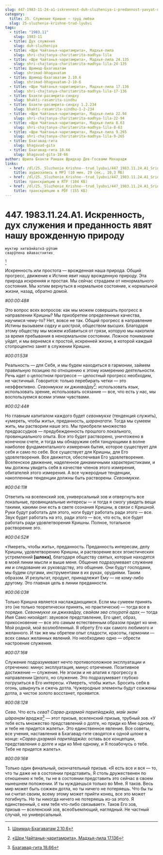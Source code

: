 ```yaml
---
slug: 447-1983-11-24-a1-iskrennost-duh-sluzheniya-i-predannost-yavyat-nashu-vrozhdennuyu-prirodu
category:
  title: 25. Служение Кришне — труд любви
  slug: 25-sluzhenie-krishne-trud-lyubvi
tags:
  - title: "1983.11"
    slug: 1983-11
  - title: Дух служения
    slug: duh-sluzheniya
  - title: «Шри Чайтанья-чаритамрита», Мадхья-лила
    slug: shri-chajtanya-charitamrita-madhya-lila
  - title: «Шри Чайтанья-чаритамрита», Мадхья-лила 24.135
    slug: shri-chajtanya-charitamrita-madhya-lila-24-135
  - title: Шримад-Бхагаватам
    slug: shrimad-bhagavatam
  - title: Шримад-Бхагаватам 2.10.6
    slug: shrimad-bhagavatam-2-10-6
  - title: «Шри Чайтанья-чаритамрита», Мадхья-лила 17.136
    slug: shri-chajtanya-charitamrita-madhya-lila-17-136
  - title: Бхакти-расамрита-синдху
    slug: bhakti-rasamrita-sindhu
  - title: Бхакти-расамрита-синдху 1.2.234
    slug: bhakti-rasamrita-sindhu-1-2-234
  - title: «Шри Чайтанья-чаритамрита», Мадхья-лила 22.94
    slug: shri-chajtanya-charitamrita-madhya-lila-22-94
  - title: «Шри Чайтанья-чаритамрита», Мадхья-лила 8.63
    slug: shri-chajtanya-charitamrita-madhya-lila-8-63
  - title: «Шри Чайтанья-чаритамрита», Мадхья-лила 9.265
    slug: shri-chajtanya-charitamrita-madhya-lila-9-265
  - title: Бхагавад-гита
    slug: bhagavad-gita
  - title: Бхагавад-гита 18.66
    slug: bhagavad-gita-18-66
author: Шрила Бхакти Ракшак Шридхар Дев-Госвами Махарадж
links:
  - href: /dl/25._Sluzhenie_Krishne--trud_lyubvi/447_1983.11.24.A1_SridharMj_Iskrennost_duh_sluzhenija_i_predannost_javjat_nashu_vrozhdennuju_prirodu.mp3
    title: аудиозапись в MP3 (10 мин. 29 сек., 10,3 МБ)
  - href: /dl/25._Sluzhenie_Krishne--trud_lyubvi/447_1983.11.24.A1_SridharMj_Iskrennost_duh_sluzhenija_i_predannost_javjat_nashu_vrozhdennuju_prirodu.rtf
    title: транскрипцию в RTF (104 КБ)
  - href: /dl/25._Sluzhenie_Krishne--trud_lyubvi/447_1983.11.24.A1_SridharMj_Iskrennost_duh_sluzhenija_i_predannost_javjat_nashu_vrozhdennuju_prirodu.pdf
    title: транскрипцию в PDF (155 КБ)
---
```


# 447. 1983.11.24.A1. Искренность, дух служения и преданность явят нашу врожденную природу

    муктир хитва̄нйатха̄-рӯпам̇
    сварӯпен̣а вйавастхитих̣
[^_ftn1]

Искренность или простота — врожденная наша природа. Общий прогресс, движение к Истине явит нашу врожденную природу. Эта природа искренняя и простая. Мы сейчас страдаем от ненормального состояния. Мы хотим вернуться в нормальное состояние, к нормальной жизни, назад, обратно домой.

*#00:00:48#*

Это вопрос всех вопросов: как мы можем совершать прогресс в направлении Кришны? Мы приобретем определенные качества, научимся чему-то? Нет, вовсе не так. Общий прогресс в направление Истины вызываем *садху* и *шастрой*, обществом высших. Благодаря этому обществу мы можем избавиться от грязи, которую мы накопили за время пребывания в ненормальном состоянии. Ложное понимание уйдет, и мы вернемся к простой, искренней жизни, в которой каждый стопроцентно занят в служении Кришне.

*#00:01:53#*

Реальность — для Себя, и мы будем находиться в гармонии, займем правильную позицию по отношению к этому измерению деятельности. Речь идет о целостном прогрессе — целостный прогресс необходим, не частичный. Говорится: только перебирать четки — это неэффективно. *Севонмукхе хи джихва̄дау*[^_ftn2]: использовать язык, использовать зрение, использовать осязание — все, что есть у нас, мы воспользуемся всеми этими чувствами.

*#00:02:44#*

Но главным капиталом каждого будет *севонмукхе* (тенденция служить), «умереть, чтобы жить», преданность, *шаранагати*. Тогда мы сумеем жить, мы растворим наше эго. Мы приобрели множество предрассудков — предубежденность прошлого локального, провинциального опыта. Все это будет растворено, уничтожено в конечном счете, и тогда мы обнаружим себя танцующими в волне наиболее фундаментального измерения бытия, которое существует для себя и само по себе. Все существует для Кришны, для Его удовлетворения. Все движется, обеспечивая Его удовлетворение. Вселенское движение, наделенное динамичными характеристиками, и мы должны увидеть себя в качестве членов этого измерения, обитателей этого измерения. А все чужеродные тенденции, накопленные тенденции должны быть растворены. *Севонмукхе*.

*#00:04:11#*

Ответить на вселенский зов, универсальный зов и отвергнуть все локальные, провинциальные интересы — и тогда я смогу увидеть вещи такими, какими они есть в свете сознания Кришны, в связи с Кришной. Руки будут работать для этого, ноги будут работать ради этого — все. Звук будет работать на это, ради этого — все, что есть, все будет работать ради удовлетворения Кришны. Полное, тотальное растворение эго.

*#00:04:52#*

«Умереть, чтобы жить», преданность. Преданность интересам, делу Кришны, удовлетворению Кришны, и растворение всех эгоистических устремлений **[шлока]**, благодаря обществу святых, которые находятся в моей линии мысли и выше меня. Общение подразумевает служение им и следование их руководству, это общение. Они будут господами, мы будем слугами, инструментами в их руках, орудиями. Таким образом. И результат, продукт, принадлежит Ему — не кому-либо другому. Это главная цель в линии преданности.

*#00:06:03#*

Только Кришна является наслаждающимся. Если мы сумеем принять это (не только теоретически принять, но практически) — тогда все в порядке. *Севонмукхе хи джихва̄дау, свайам эва спхуратй адах̣* — тогда Имя Само низойдет: звуковое представление, Его цвет, образ, прикосновение — все это самым естественным образом придет ко мне. Мой родной, мой возлюбленный. Я обрету Его как самого любимого и желанного. И так же мы обретем опыт сладости, красоты, гармонии — всех самых желанных явлений. Но необходимо одно — обрести настроение служения.

*#00:07:16#*

Служение подразумевает нечто противоположное эксплуатации и отречению: минус эксплуатация, минус отречение. Позитивное достижение — служение. Не эгоизм и не апатия к прогрессу в направлении Целого, но служение. Это подразумевает глубоко погрузиться в Его интересы. «Умереть, чтобы жить». Бросить себя в огонь, швырнуть и сжечь дотла. Чужеродные элементы будут сожжены дотла, а чистое золото восстанет, проявится.

*#00:08:12#*

*Сева*. Что есть *сева*? *Сарва-дхарма̄н паритйаджйа, ма̄м экам̇ ш́аран̣ам̇ враджа*[^_ftn3] — этот призыв, вселенский призыв, трубный зов. «У тебя есть множество представлений о долге, но приди ко Мне одному, и тебе не придется жалеть». Это единственное явление. Все советы, все учения, наставления в Бхагавад-гите сводятся к одной *шлоке* в конце: «*Сарва-дхарма̄н паритйаджйа*: оставь все концепции, представления о долге и иди ко Мне одному, и Я позабочусь о тебе. Тебе не придется жалеть».

*#00:09:16#*

Только один финальный, окончательный призыв. «Я есть все и вся — то, что ты даже не в состоянии представить, Я столь дружественен по отношению к тебе, ты не в состоянии представить это сейчас в своем нынешнем положении. И ты нуждаешься только во Мне. Я таков. Весь мир может быть сожжен дотла, но ты ничего не потеряешь. Что бы ты ни считал своим, всему этому может прийти конец, все это может погибнуть. Но ты никогда ничего не потеряешь из-за этого. Я единственный, с кем тебя что-либо связывает». Таков Его зов, призыв — вселенский зов, всеобъемлющий, наглядный. Не частный случай, но универсальный.



[^_ftn1]: [Шримад-Бхагаватам 2.10.6](../notes/shrimad-bhagavatam/shrimad-bhagavatam-2-10-6.md)

[^_ftn2]: [«Шри Чайтанья-чаритамрита», Мадхья-лила 17.136](../notes/shri-chajtanya-charitamrita-madhya-lila/shri-chajtanya-charitamrita-madhya-lila-17-136.md)

[^_ftn3]: [Бхагавад-гита 18.66](../notes/bhagavad-gita/bhagavad-gita-18-66.md)
